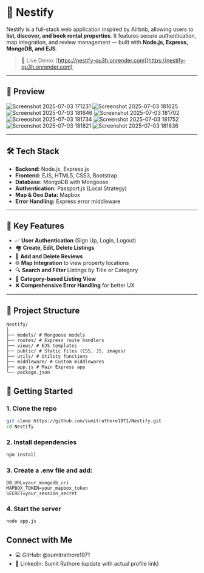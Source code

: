 # 🏡 Nestify

Nestify is a full-stack web application inspired by Airbnb, allowing users to **list, discover, and book rental properties**. It features secure authentication, map integration, and review management — built with **Node.js, Express, MongoDB, and EJS**.

> 🚀 Live Demo: [https://nestify-qu3h.onrender.com](https://nestify-qu3h.onrender.com)

---

## 📸 Preview

![Screenshot 2025-07-03 171231](https://github.com/user-attachments/assets/958aa1d7-58d7-47f9-99a6-913006ecf484)
![Screenshot 2025-07-03 181625](https://github.com/user-attachments/assets/10f28622-2ace-40e1-a0a2-660190841ea8)
![Screenshot 2025-07-03 181646](https://github.com/user-attachments/assets/d24409f6-f850-47d8-b824-90add7fc0e5f)
![Screenshot 2025-07-03 181702](https://github.com/user-attachments/assets/0c93c663-e832-4f78-b525-caa0e029dfc9)
![Screenshot 2025-07-03 181734](https://github.com/user-attachments/assets/ed2d3dad-4c7d-46e6-adab-fc87209f0422)
![Screenshot 2025-07-03 181752](https://github.com/user-attachments/assets/288a1b9c-6a3a-475e-aa58-ee779b533b97)
![Screenshot 2025-07-03 181821](https://github.com/user-attachments/assets/def2248f-89a9-4bba-9e66-cb7d41501b68)
![Screenshot 2025-07-03 181836](https://github.com/user-attachments/assets/9adb344f-3194-4e4a-8501-2c734d116f93)

---

## 🛠️ Tech Stack

- **Backend:** Node.js, Express.js  
- **Frontend:** EJS, HTML5, CSS3, Bootstrap  
- **Database:** MongoDB with Mongoose  
- **Authentication:** Passport.js (Local Strategy)  
- **Map & Geo Data:** Mapbox  
- **Error Handling:** Express error middleware  

---

## 🔑 Key Features

- ✅ **User Authentication** (Sign Up, Login, Logout)
- 🏘️ **Create, Edit, Delete Listings**
- 💬 **Add and Delete Reviews**
- 🌐 **Map Integration** to view property locations
- 🔍 **Search and Filter** Listings by Title or Category
- 📁 **Category-based Listing View**
- ❌ **Comprehensive Error Handling** for better UX

---

## 📂 Project Structure
```
Nestify/
│
├── models/ # Mongoose models
├── routes/ # Express route handlers
├── views/ # EJS templates
├── public/ # Static files (CSS, JS, images)
├── utils/ # Utility functions
├── middleware/ # Custom middlewares
├── app.js # Main Express app
└── package.json
```
## 🚀 Getting Started

### 1. Clone the repo
```bash
git clone https://github.com/sumitrathore1971/Nestify.git
cd Nestify
```
### 2.  Install dependencies
```bash
npm install
```
### 3. Create a .env file and add:
```
DB_URL=your_mongodb_uri
MAPBOX_TOKEN=your_mapbox_token
SECRET=your_session_secret
```
### 4. Start the server
```
node app.js
```
 ## Connect with Me
- 💻 GitHub: @sumitrathore1971
- 💼 LinkedIn: Sumit Rathore (update with actual profile link)


